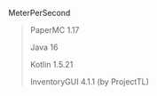 MeterPerSecond



> PaperMC 1.17
>
> Java 16
>
> Kotlin 1.5.21
>
> InventoryGUI 4.1.1 (by ProjectTL)
